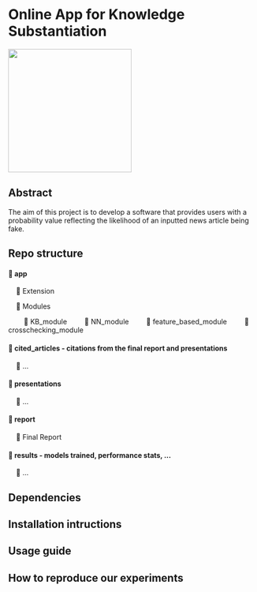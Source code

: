 
# Online App for Knowledge Substantiation
<p float="center">
  <img src="https://github.com/e-lubrini/fake-news-detector/blob/main/logo_w.png" width="250" />
</p>

## Abstract
The aim of this project is to develop a software that provides users with a probability value reflecting the likelihood of an inputted news article being fake.

## Repo structure
#### 📁 app
&nbsp;&nbsp;&nbsp;&nbsp;📁 Extension

&nbsp;&nbsp;&nbsp;&nbsp;📁 Modules

&nbsp;&nbsp;&nbsp;&nbsp;&nbsp;&nbsp;&nbsp;&nbsp;📁 KB_module
&nbsp;&nbsp;&nbsp;&nbsp;&nbsp;&nbsp;&nbsp;&nbsp;📁 NN_module
&nbsp;&nbsp;&nbsp;&nbsp;&nbsp;&nbsp;&nbsp;&nbsp;📁 feature_based_module
&nbsp;&nbsp;&nbsp;&nbsp;&nbsp;&nbsp;&nbsp;&nbsp;📁 crosschecking_module

#### 📁 cited_articles - citations from the final report and presentations
&nbsp;&nbsp;&nbsp;&nbsp;📄 ...
#### 📁 presentations
&nbsp;&nbsp;&nbsp;&nbsp;📄 ...
#### 📁 report
&nbsp;&nbsp;&nbsp;&nbsp;📄 Final Report
#### 📁 results - models trained, performance stats, ...
&nbsp;&nbsp;&nbsp;&nbsp;📄 ...

## Dependencies

## Installation intructions 

## Usage guide

## How to reproduce our experiments
